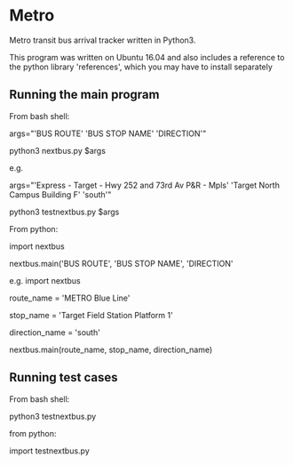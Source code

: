 # Metro
Metro transit bus arrival tracker written in Python3. 

This program was written on Ubuntu 16.04 and also includes a reference to the python library 'references', which you may have to install separately

## Running the main program

From bash shell:

args="'BUS ROUTE' 'BUS STOP NAME' 'DIRECTION'"

python3 nextbus.py $args

e.g.

args="'Express - Target - Hwy 252 and 73rd Av P&R - Mpls' 'Target North Campus Building F' 'south'"

python3 testnextbus.py $args

From python:

import nextbus

nextbus.main('BUS ROUTE', 'BUS STOP NAME', 'DIRECTION'

e.g.
import nextbus

route_name = 'METRO Blue Line'

stop_name = 'Target Field Station Platform 1'

direction_name = 'south'

nextbus.main(route\_name, stop\_name, direction\_name)

## Running test cases

From bash shell:

python3 testnextbus.py

from python:

import testnextbus.py
